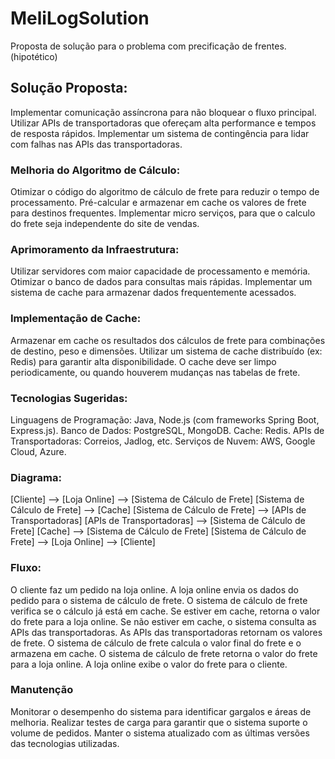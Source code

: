 # MeliLogSolution
Proposta de solução para o problema com precificação de frentes. (hipotético)

## Solução Proposta:

Implementar comunicação assíncrona para não bloquear o fluxo principal.
Utilizar APIs de transportadoras que ofereçam alta performance e tempos de resposta rápidos.
Implementar um sistema de contingência para lidar com falhas nas APIs das transportadoras.

### Melhoria do Algoritmo de Cálculo:
Otimizar o código do algoritmo de cálculo de frete para reduzir o tempo de processamento.
Pré-calcular e armazenar em cache os valores de frete para destinos frequentes.
Implementar micro serviços, para que o calculo do frete seja independente do site de vendas.

### Aprimoramento da Infraestrutura:
Utilizar servidores com maior capacidade de processamento e memória.
Otimizar o banco de dados para consultas mais rápidas.
Implementar um sistema de cache para armazenar dados frequentemente acessados.

### Implementação de Cache:
Armazenar em cache os resultados dos cálculos de frete para combinações de destino, peso e dimensões.
Utilizar um sistema de cache distribuído (ex: Redis) para garantir alta disponibilidade.
O cache deve ser limpo periodicamente, ou quando houverem mudanças nas tabelas de frete.

### Tecnologias Sugeridas:
Linguagens de Programação: Java, Node.js (com frameworks Spring Boot, Express.js).
Banco de Dados: PostgreSQL, MongoDB.
Cache: Redis.
APIs de Transportadoras: Correios, Jadlog, etc.
Serviços de Nuvem: AWS, Google Cloud, Azure.

### Diagrama:

[Cliente] --> [Loja Online] --> [Sistema de Cálculo de Frete]
[Sistema de Cálculo de Frete] --> [Cache]
[Sistema de Cálculo de Frete] --> [APIs de Transportadoras]
[APIs de Transportadoras] --> [Sistema de Cálculo de Frete]
[Cache] --> [Sistema de Cálculo de Frete]
[Sistema de Cálculo de Frete] --> [Loja Online] --> [Cliente]

### Fluxo:
O cliente faz um pedido na loja online.
A loja online envia os dados do pedido para o sistema de cálculo de frete.
O sistema de cálculo de frete verifica se o cálculo já está em cache.
Se estiver em cache, retorna o valor do frete para a loja online.
Se não estiver em cache, o sistema consulta as APIs das transportadoras.
As APIs das transportadoras retornam os valores de frete.
O sistema de cálculo de frete calcula o valor final do frete e o armazena em cache.
O sistema de cálculo de frete retorna o valor do frete para a loja online.
A loja online exibe o valor do frete para o cliente.

### Manutenção
Monitorar o desempenho do sistema para identificar gargalos e áreas de melhoria.
Realizar testes de carga para garantir que o sistema suporte o volume de pedidos.
Manter o sistema atualizado com as últimas versões das tecnologias utilizadas.
